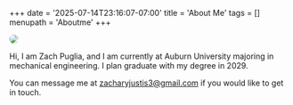 +++
date = '2025-07-14T23:16:07-07:00'
title = 'About Me'
tags = []
menupath = 'Aboutme'
+++

<img src="/me.jpg" style="border-radius: 50%;">

<div>
<p>Hi, I am Zach Puglia, and I am currently at Auburn University majoring in mechanical engineering. I plan graduate with my degree in 2029. </p>
<p>You can message me at <a href="mailto:zacharyjustis3@gmail.com">zacharyjustis3@gmail.com</a> 
if you would like to get in touch.</p>
</div>